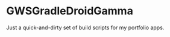 GWSGradleDroidGamma
=====================

Just a quick-and-dirty set of build scripts for my portfolio apps.